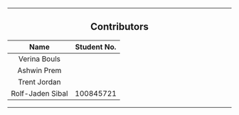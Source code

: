 <hr>
<div align="center">

## Contributors

| Name | Student No. |
|:---:|:---:|
| Verina Bouls |  |
| Ashwin Prem |  |
| Trent Jordan |  |
| Rolf-Jaden Sibal | 100845721 |

</div>
<hr>

